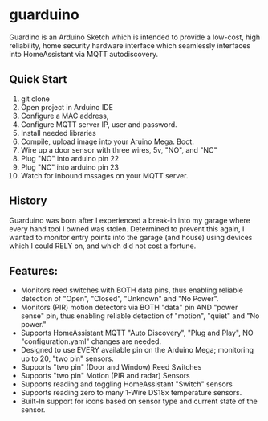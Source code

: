# guarduino
Guardino is an Arduino Sketch which is intended to provide a low-cost, high reliability, home security hardware interface which seamlessly interfaces into HomeAssistant via MQTT autodiscovery.



## Quick Start
1. git clone
2. Open project in Arduino IDE
3. Configure a MAC address,
4. Configure MQTT server IP, user and password.
5. Install needed libraries
6. Compile, upload image into your Aruino Mega. Boot.
7. Wire up a door sensor with three wires, 5v, "NO", and "NC"
8. Plug "NO" into arduino pin 22
9. Plug "NC" into arduino pin 23
10. Watch for inbound mssages on your MQTT server.



## History
Guarduino was born after I experienced a break-in into my garage where every hand tool I owned was stolen. Determined to prevent this again, I wanted to monitor entry points into the garage (and house) using devices which I could RELY on, and which did not cost a fortune. 

## Features:
* Monitors reed switches with BOTH data pins, thus enabling reliable detection of "Open", "Closed", "Unknown" and "No Power".
* Monitors (PIR) motion detectors via BOTH "data" pin AND "power sense" pin, thus enabling reliable detection of "motion", "quiet" and "No power."
* Supports HomeAssistant MQTT "Auto Discovery", "Plug and Play", NO "configuration.yaml" changes are needed.
* Designed to use EVERY available pin on the Arduino Mega; monitoring up to 20, "two pin" sensors.
* Supports "two pin" (Door and Window) Reed Switches
* Supports "two pin" Motion (PIR and radar) Sensors
* Supports reading and toggling HomeAssistant "Switch" sensors
* Supports reading zero to many 1-Wire DS18x temperature sensors.
* Built-In support for icons based on sensor type and current state of the sensor.

